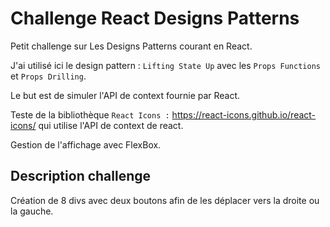 # Challenge React Designs Patterns

Petit challenge sur Les Designs Patterns courant en React.

J'ai utilisé ici le design pattern : `Lifting State Up` avec les `Props Functions` et `Props Drilling`.

Le but est de simuler l'API de context fournie par React.

Teste de la bibliothèque `React Icons :`  <https://react-icons.github.io/react-icons/> qui utilise l'API de context de react.

Gestion de l'affichage avec FlexBox.

## Description challenge

Création de 8 divs avec deux boutons afin de les déplacer vers la droite ou la gauche.
